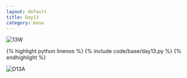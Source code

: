 ```yaml
---
layout: default
title: Day13
category: base
---
```


![13W](https://raw.gitmirror.com/102300671/image/main/pydevbase/base/D13W.png)

{% highlight python linenos %}
{% include code/base/day13.py %}
{% endhighlight %}

![D13A](https://raw.gitmirror.com/102300671/image/main/pydevbase/base/D13A.png)
